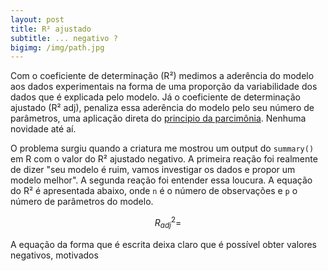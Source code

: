 ```yaml
---
layout: post
title: R² ajustado 
subtitle: ... negativo ?
bigimg: /img/path.jpg
---
```


Com o coeficiente de determinação (R²) medimos a aderência do modelo aos dados experimentais na forma de uma proporção da variabilidade dos dados que é explicada pelo modelo. Já o coeficiente de determinação ajustado (R² adj), penaliza essa aderência do modelo pelo seu número de parâmetros, uma aplicação direta do [principio da parcimônia](https://en.wikipedia.org/wiki/Occam%27s_razor). Nenhuma novidade até aí. 

O problema surgiu quando a criatura me mostrou um output do `summary()` em R com o valor do R² ajustado negativo. A primeira reação foi realmente de dizer "seu modelo é ruim, vamos investigar os dados e propor um modelo melhor". A segunda reação foi entender essa loucura. A equação do R² é apresentada abaixo, onde `n` é o número de observações e `p` o número de parâmetros do modelo.

$$R^{2}_{adj} = $$

A equação da forma que é escrita deixa claro que é possível obter valores negativos, motivados 